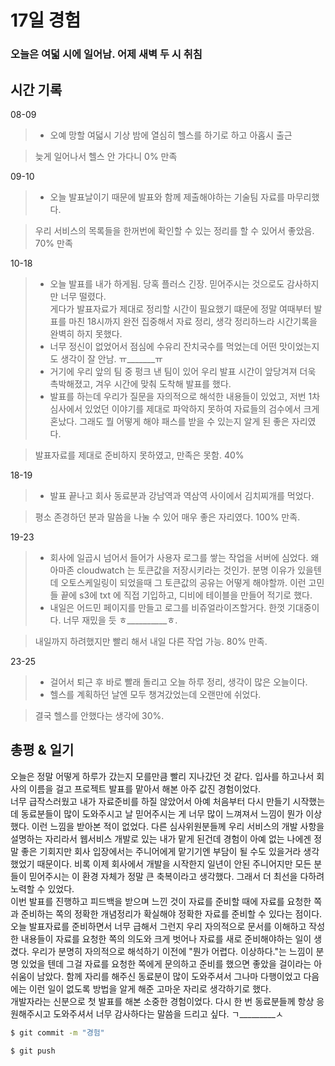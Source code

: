 # 17일 경험

### 오늘은 여덟 시에 일어남. 어제 새벽 두 시 취침

## 시간 기록 

08-09 

> + 오예 망할 여덟시 기상 밤에 열심히 헬스를 하기로 하고 아홉시 출근

> 늦게 일어나서 헬스 안 가다니 0% 만족

09-10

> + 오늘 발표날이기 때문에 발표와 함께 제출해야하는 기술팀 자료를 마무리했다.

> 우리 서비스의 목록들을 한꺼번에 확인할 수 있는 정리를 할 수 있어서 좋았음. 70% 만족

10-18

> + 오늘 발표를 내가 하게됨. 당혹 플러스 긴장. 믿어주시는 것으로도 감사하지만 너무 떨렸다.  
게다가 발표자료가 제대로 정리할 시간이 필요했기 떄문에 정말 여때부터 발표를 마친 18시까지 완전 집중해서 자료 정리, 생각 정리하느라 시간기록을 완벽히 하지 못했다.
> + 너무 정신이 없었어서 점심에 수유리 잔치국수를 먹었는데 어떤 맛이었는지도 생각이 잘 안남. ㅠ_______ㅠ
> + 거기에 우리 앞의 팀 중 펑크 낸 팀이 있어 우리 발표 시간이 앞당겨져 더욱 촉박해졌고, 겨우 시간에 맞춰 도착해 발표를 했다.
> + 발표를 하는데 우리가 질문을 자의적으로 해석한 내용들이 있었고, 저번 1차 심사에서 있었던 이야기를 제대로 파악하지 못하여 자료들의 검수에서 크게 혼났다. 그래도 뭘 어떻게 해야 패스를 받을 수 있는지 알게 된 좋은 자리였다.

> 발표자료를 제대로 준비하지 못하였고, 만족은 못함. 40%

18-19

> + 발표 끝나고 회사 동료분과 강남역과 역삼역 사이에서 김치찌개를 먹었다.

> 평소 존경하던 분과 말씀을 나눌 수 있어 매우 좋은 자리였다. 100% 만족.

19-23

> + 회사에 일곱시 넘어서 들어가 사용자 로그를 쌓는 작업을 서버에 심었다. 왜 아마존 cloudwatch 는 토큰값을 저장시키라는 것인가. 분명 이유가 있을텐데 오토스케일링이 되었을때 그 토큰값의 공유는 어떻게 해야할까. 이런 고민들 끝에 s3에 txt 에 직접 기입하고, 디비에 테이블을 만들어 적기로 했다. 
> + 내일은 어드민 페이지를 만들고 로그를 비쥬얼라이즈할거다. 한껏 기대중이다. 너무 재밌을 듯 ㅎ__________ㅎ.

> 내일까지 하려했지만 빨리 해서 내일 다른 작업 가능. 80% 만족.

23-25

> + 걸어서 퇴근 후 바로 빨래 돌리고 오늘 하루 정리, 생각이 많은 오늘이다.
> + 헬스를 계획하던 날엔 모두 챙겨갔었는데 오랜만에 쉬었다. 

> 결국 헬스를 안했다는 생각에 30%.

## 총평 & 일기  
오늘은 정말 어떻게 하루가 갔는지 모를만큼 빨리 지나갔던 것 같다. 입사를 하고나서 회사의 이름을 걸고 프로젝트 발표를 맡아서 해본 아주 값진 경험이었다.  
너무 급작스러웠고 내가 자료준비를 하질 않았어서 아예 처음부터 다시 만들기 시작했는데 동료분들이 많이 도와주시고 날 믿어주시는 게 너무 많이 느껴져서 느낌이 뭔가 이상했다. 이런 느낌을 받아본 적이 없었다. 다른 심사위원분들께 우리 서비스의 개발 사항을 설명하는 자리라서 웹서비스 개발로 있는 내가 맡게 된건데 경험이 아예 없는 나에겐 정말 좋은 기회지만 회사 입장에서는 주니어에게 맡기기엔 부담이 될 수도 있을거라 생각했었기 때문이다. 비록 이제 회사에서 개발을 시작한지 일년이 안된 주니어지만 모든 분들이 믿어주시는 이 환경 자체가 정말 큰 축복이라고 생각했다. 그래서 더 최선을 다하려 노력할 수 있었다.  
이번 발표를 진행하고 피드백을 받으며 느낀 것이 자료를 준비할 때에 자료를 요청한 쪽과 준비하는 쪽의 정확한 개념정리가 확실해야 정확한 자료를 준비할 수 있다는 점이다. 오늘 발표자료를 준비하면서 너무 급해서 그런지 우리 자의적으로 문서를 이해하고 작성한 내용들이 자료를 요청한 쪽의 의도와 크게 벗어나 자료를 새로 준비해야하는 일이 생겼다. 우리가 분명히 자의적으로 해석하기 이전에 "뭔가 어렵다. 이상하다."는 느낌이 분명 있었을 텐데 그걸 자료를 요청한 쪽에게 문의하고 준비를 했으면 좋았을 걸이라는 아쉬움이 남았다. 함께 자리를 해주신 동료분이 많이 도와주셔서 그나마 다행이었고 다음에는 이런 일이 없도록 방법을 알게 해준 고마운 자리로 생각하기로 했다.  
개발자라는 신분으로 첫 발표를 해본 소중한 경험이었다. 다시 한 번 동료분들께 항상 응원해주시고 도와주셔서 너무 감사하다는 말씀을 드리고 싶다. ㄱ_________ㅅ

```bash
$ git commit -m "경험"

$ git push
```